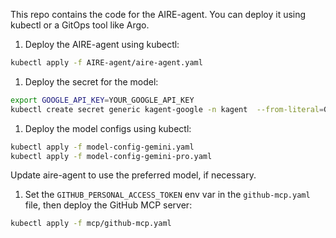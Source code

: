 This repo contains the code for the AIRE-agent. You can deploy it using kubectl or a GitOps tool like Argo.

1. Deploy the AIRE-agent using kubectl:

```bash
kubectl apply -f AIRE-agent/aire-agent.yaml
```

1. Deploy the secret for the model:

```bash
export GOOGLE_API_KEY=YOUR_GOOGLE_API_KEY
kubectl create secret generic kagent-google -n kagent  --from-literal=GOOGLE_API_KEY=$GOOGLE_API_KEY   --dry-run=client -oyaml | kubectl apply -f -
```

1. Deploy the model configs using kubectl:

```bash
kubectl apply -f model-config-gemini.yaml
kubectl apply -f model-config-gemini-pro.yaml
```

Update aire-agent to use the preferred model, if necessary.

1. Set the `GITHUB_PERSONAL_ACCESS_TOKEN` env var in the `github-mcp.yaml` file, then deploy the GitHub MCP server:


```bash
kubectl apply -f mcp/github-mcp.yaml
```
